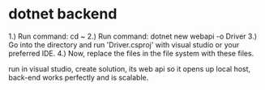 # dotnet backend
1.) Run command: cd ~
2.) Run command: dotnet new webapi -o Driver
3.) Go into the directory and run 'Driver.csproj' with visual studio or your preferred IDE.
4.) Now, replace the files in the file system with these files.

run in visual studio, create solution, its web api so it opens up local host, back-end works perfectly and is scalable. 
